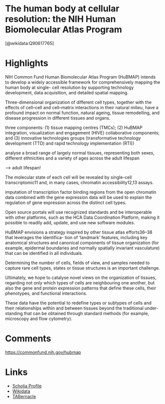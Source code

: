 
The human body at cellular resolution: the NIH Human Biomolecular Atlas Program
===============================================================================
  
  [@wikidata:Q90617765]  

# Highlights


NIH Common Fund Human Biomolecular Atlas Program (HuBMAP) intends to develop a widely accessible framework for comprehensively mapping the human body at single- cell resolution by supporting technology development, data acquisition, and detailed spatial mapping.

Three-dimensional organization of different cell types, together with the effects of cell–cell and cell–matrix interactions in their natural milieu, have a profound impact on normal function, natural ageing, tissue remodelling, and disease progression in different tissues and organs.

 three components: 
 (1) tissue mapping centres (TMCs); 
 (2) HuBMAP integration, visualization and engagement (HIVE) collaborative components; and
 (3) innovative technologies groups (transformative technology development (TTD) and rapid technology implementation (RTI))

 analyse a broad range of largely normal tissues, representing both sexes, different ethnicities and a variety of ages across the adult lifespan

--> adult lifespan!

The molecular state of each cell will be revealed by single-cell transcriptomic11 and, in many cases, chromatin accessibility12,13 assays.

imputation of transcription factor binding regions from the open chromatin data combined with the gene expression data will be used to explain the regulation of gene expression across the distinct cell types.

Open source portals will use recognized standards and be interoperable with other platforms, such as the HCA Data Coordination Platform, making it possible to readily add, update, and use new software modules.

HuBMAP envisions a strategy inspired by other tissue atlas efforts36–38 that leverages the identifica- tion of ‘landmark’ features, including key anatomical structures and canonical components of tissue organization (for example, epidermal boundaries and normally spatially invariant vasculature) that can be identified in all individuals.

Determining the number of cells, fields of view, and samples needed to capture rare cell types, states or tissue structures is an important challenge.

Ultimately, we hope to catalyse novel views on the organization of tissues, regarding not only which types of cells are neighbouring one another, but also the gene and protein expression patterns that define these cells, their phenotypes, and functional interactions.

These data have the potential to redefine types or subtypes of cells and their relationships within and between tissues beyond the traditional under- standing that can be obtained through standard methods (for example, microscopy and flow cytometry).



# Comments
https://commonfund.nih.gov/hubmap

# Links
  
 * [Scholia Profile](https://scholia.toolforge.org/work/Q90617765)  
 * [Wikidata](https://www.wikidata.org/wiki/Q90617765)  
 * [TABernacle](https://tabernacle.toolforge.org/?#/tab/manual/Q90617765/P921%3BP4510)  
